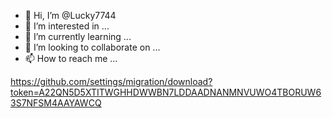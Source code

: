 - 👋 Hi, I’m @Lucky7744
- 👀 I’m interested in ...
- 🌱 I’m currently learning ...
- 💞️ I’m looking to collaborate on ...
- 📫 How to reach me ...

<!---
Lucky7744/Lucky7744 is a ✨ special ✨ repository because its `README.md` (this file) appears on your GitHub profile.
You can click the Preview link to take a look at your changes.
--->
https://github.com/settings/migration/download?token=A22QN5D5XTITWGHHDWWBN7LDDAADNANMNVUWO4TBORUW63S7NFSM4AAYAWCQ
